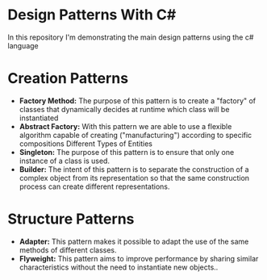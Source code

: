 # Design Patterns With C#
In this repository I'm demonstrating the main design patterns using the c# language

# Creation Patterns
- **Factory Method:** The purpose of this pattern is to create a "factory" of classes that dynamically decides at runtime which class will be instantiated
- **Abstract Factory:** With this pattern we are able to use a flexible algorithm capable of creating ("manufacturing") according to specific compositions Different Types of Entities
- **Singleton:** The purpose of this pattern is to ensure that only one instance of a class is used.
- **Builder:** The intent of this pattern is to separate the construction of a complex object from its representation so that the same construction process can create different representations.

# Structure Patterns
- **Adapter:** This pattern makes it possible to adapt the use of the same methods of different classes.
- **Flyweight:** This pattern aims to improve performance by sharing similar characteristics without the need to instantiate new objects..
